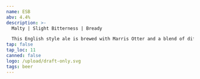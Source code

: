 ```yaml
---
name: ESB
abv: 4.4%
description: >-
  Malty | Slight Bitterness | Bready

  This English style ale is brewed with Marris Otter and a blend of different roasted malts. It has notes of fresh baked bread and graham crackers with a nice balanced hop character. 
tap: false
tap_loc: 11
canned: false
logo: /upload/draft-only.svg
tags: beer
---
```

